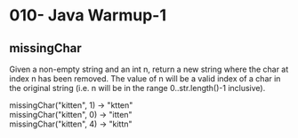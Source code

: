 010- Java Warmup-1
===================

missingChar
----------


Given a non-empty string and an int n, return a new string where the char at index n has been removed. The value of n will be a valid index of a char in the original string (i.e. n will be in the range 0..str.length()-1 inclusive). 
>
missingChar("kitten", 1) → "ktten"  
missingChar("kitten", 0) → "itten"  
missingChar("kitten", 4) → "kittn"  